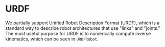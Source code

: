 # URDF

We partially support Unified Robot Description Format (URDF), which is a
standard way to describe robot architectures that use "links" and "joints."
The most useful purpose for URDF is to numerically compute inverse kinematics,
which can be seen in `URDFRobot`.